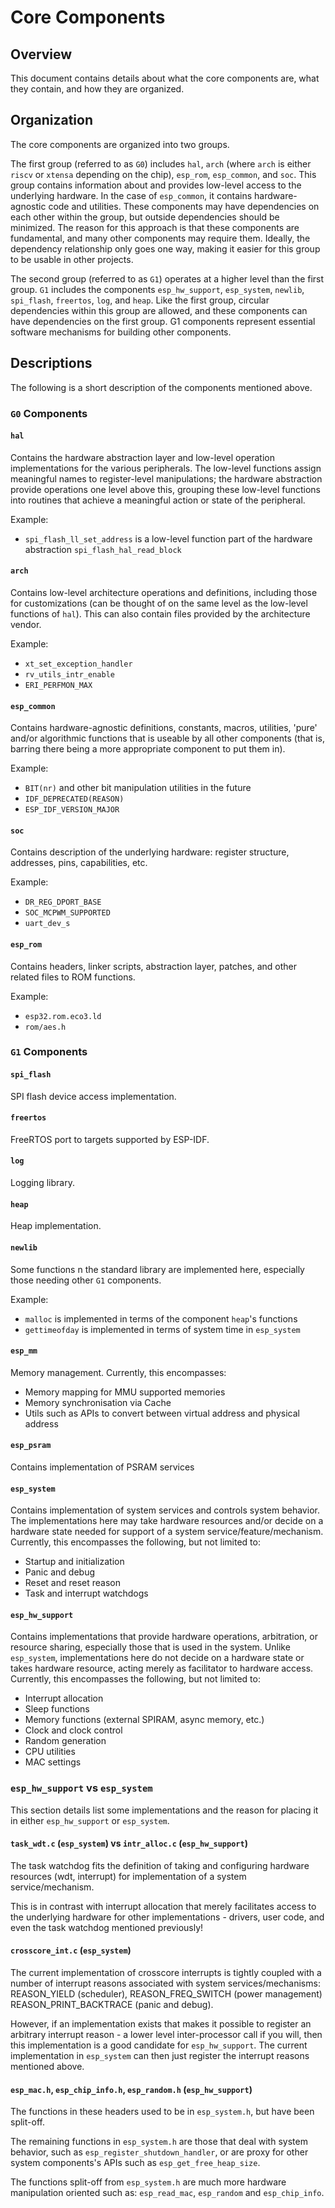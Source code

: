 # Core Components

## Overview

This document contains details about what the core components are, what they contain, and how they are organized.

## Organization

The core components are organized into two groups.

The first group (referred to as `G0`) includes `hal`, `arch` (where `arch` is either `riscv` or `xtensa` depending on the chip), `esp_rom`, `esp_common`, and `soc`. This group contains information about and provides low-level access to the underlying hardware. In the case of `esp_common`, it contains hardware-agnostic code and utilities. These components may have dependencies on each other within the group, but outside dependencies should be minimized. The reason for this approach is that these components are fundamental, and many other components may require them. Ideally, the dependency relationship only goes one way, making it easier for this group to be usable in other projects.

The second group (referred to as `G1`) operates at a higher level than the first group. `G1` includes the components `esp_hw_support`, `esp_system`, `newlib`, `spi_flash`, `freertos`, `log`, and `heap`. Like the first group, circular dependencies within this group are allowed, and these components can have dependencies on the first group. G1 components represent essential software mechanisms for building other components. 

## Descriptions

The following is a short description of the components mentioned above.

### `G0` Components

#### `hal`

Contains the hardware abstraction layer and low-level operation implementations for the various peripherals. The low-level functions assign meaningful names to register-level manipulations; the hardware abstraction provide operations one level above this, grouping these low-level functions
into routines that achieve a meaningful action or state of the peripheral.

Example:

-   `spi_flash_ll_set_address` is a low-level function part of the hardware abstraction `spi_flash_hal_read_block`

#### `arch`

Contains low-level architecture operations and definitions, including those for customizations (can be thought of on the same level as the low-level functions of `hal`).
This can also contain files provided by the architecture vendor.

Example:

-   `xt_set_exception_handler`
-   `rv_utils_intr_enable`
-   `ERI_PERFMON_MAX`

#### `esp_common`

Contains hardware-agnostic definitions, constants, macros, utilities, 'pure' and/or algorithmic functions that is useable by all other components (that is, barring there being a more appropriate component to put them in).

Example:

-   `BIT(nr)` and other bit manipulation utilities in the future
-   `IDF_DEPRECATED(REASON)`
-   `ESP_IDF_VERSION_MAJOR`

#### `soc`

Contains description of the underlying hardware: register structure, addresses, pins, capabilities, etc.

Example:

-   `DR_REG_DPORT_BASE`
-   `SOC_MCPWM_SUPPORTED`
-   `uart_dev_s`

#### `esp_rom`

Contains headers, linker scripts, abstraction layer, patches, and other related files to ROM functions.

Example:

-   `esp32.rom.eco3.ld`
-   `rom/aes.h`

### `G1` Components

#### `spi_flash`

SPI flash device access implementation.

#### `freertos`

FreeRTOS port to targets supported by ESP-IDF.

#### `log`

Logging library.

#### `heap`

Heap implementation.

#### `newlib`

Some functions n the standard library are implemented here, especially those needing other `G1` components.

Example:

-   `malloc` is implemented in terms of the component `heap`'s functions
-   `gettimeofday` is implemented in terms of system time in `esp_system`

#### `esp_mm`

Memory management. Currently, this encompasses:

-   Memory mapping for MMU supported memories
-   Memory synchronisation via Cache
-   Utils such as APIs to convert between virtual address and physical address

#### `esp_psram`

Contains implementation of PSRAM services

#### `esp_system`

Contains implementation of system services and controls system behavior. The implementations
here may take hardware resources and/or decide on a hardware state needed for support of a system service/feature/mechanism.
Currently, this encompasses the following, but not limited to:

-   Startup and initialization
-   Panic and debug
-   Reset and reset reason
-   Task and interrupt watchdogs

#### `esp_hw_support`

Contains implementations that provide hardware operations, arbitration, or resource sharing, especially those that
is used in the system. Unlike `esp_system`, implementations here do not decide on a hardware state or takes hardware resource, acting
merely as facilitator to hardware access. Currently, this encompasses the following, but not limited to:

-   Interrupt allocation
-   Sleep functions
-   Memory functions (external SPIRAM, async memory, etc.)
-   Clock and clock control
-   Random generation
-   CPU utilities
-   MAC settings

### `esp_hw_support` vs `esp_system`

This section details list some implementations and the reason for placing it in either `esp_hw_support` or `esp_system`.

#### `task_wdt.c` (`esp_system`) vs `intr_alloc.c` (`esp_hw_support`)

The task watchdog fits the definition of taking and configuring hardware resources (wdt, interrupt) for implementation of a system service/mechanism.

This is in contrast with interrupt allocation that merely facilitates access to the underlying hardware for other implementations -
drivers, user code, and even the task watchdog mentioned previously!

#### `crosscore_int.c` (`esp_system`)

The current implementation of crosscore interrupts is tightly coupled with a number of interrupt reasons
associated with system services/mechanisms: REASON_YIELD (scheduler), REASON_FREQ_SWITCH (power management)
REASON_PRINT_BACKTRACE (panic and debug).

However, if an implementation exists that makes it possible to register an arbitrary interrupt reason - a
lower level inter-processor call if you will, then this implementation is a good candidate for `esp_hw_support`.
The current implementation in `esp_system` can then just register the interrupt reasons mentioned above.

#### `esp_mac.h`, `esp_chip_info.h`, `esp_random.h` (`esp_hw_support`)

The functions in these headers used to be in `esp_system.h`, but have been split-off.

The remaining functions in `esp_system.h` are those that deal with system behavior, such
as `esp_register_shutdown_handler`, or are proxy for other system components's APIs such as
`esp_get_free_heap_size`.

The functions split-off from `esp_system.h` are much more hardware manipulation oriented such as:
`esp_read_mac`, `esp_random` and `esp_chip_info`.
